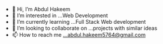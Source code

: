 - 👋 Hi, I’m Abdul Hakeem
- 👀 I’m interested in ...Web Development
- 🌱 I’m currently learning ...Full Stack Web development
- 💞️ I’m looking to collaborate on ...projects with similar ideas
- 📫 How to reach me ...abdul.hakeem5764@gmail.com

<!---
abdulhakeem19/abdulhakeem19 is a ✨ special ✨ repository because its `README.md` (this file) appears on your GitHub profile.
You can click the Preview link to take a look at your changes.
--->
